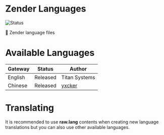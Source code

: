 # Zender Languages

![Status](https://img.shields.io/badge/status-released-blue?style=for-the-badge)

📣 Zender language files

# Available Languages

| Gateway | Status | Author |
| ------ | ------ | ------ |
| English | Released | Titan Systems |
| Chinese | Released | [yxcker](https://codecanyon.net/user/yxcker) |


# Translating

It is recommended to use **raw.lang** contents when creating new language translations but you can also use other available languages.